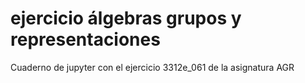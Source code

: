 # ejercicio álgebras grupos y representaciones
Cuaderno de jupyter con el ejercicio 3312e_061 de la asignatura AGR
